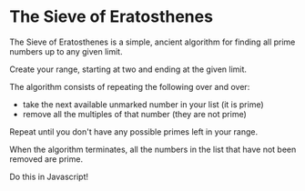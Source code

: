# The Sieve of Eratosthenes

The Sieve of Eratosthenes is a simple, ancient algorithm for finding all prime numbers up to any given limit.

Create your range, starting at two and ending at the given limit.

The algorithm consists of repeating the following over and over:

- take the next available unmarked number in your list (it is prime)
- remove all the multiples of that number (they are not prime)

Repeat until you don't have any possible primes left in your range.

When the algorithm terminates, all the numbers in the list that have not been removed are prime.

Do this in Javascript!
